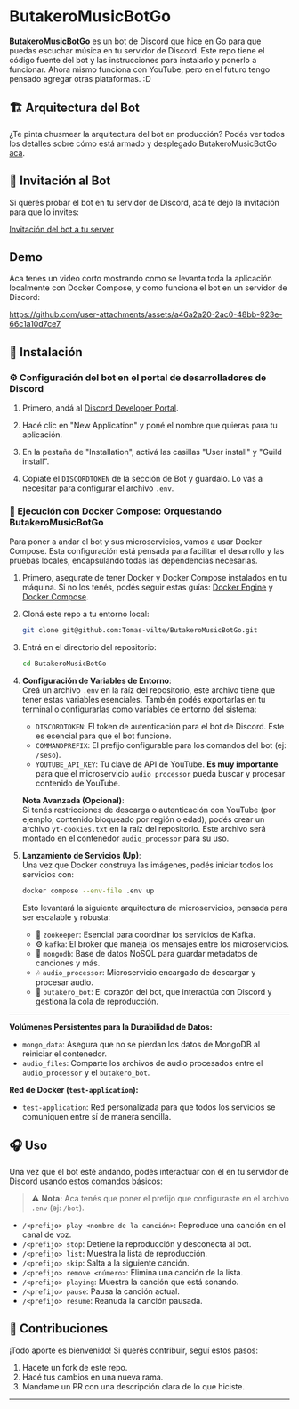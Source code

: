 # ButakeroMusicBotGo

**ButakeroMusicBotGo** es un bot de Discord que hice en Go para que puedas escuchar música en tu servidor de Discord. Este repo tiene el código fuente del bot y las instrucciones para instalarlo y ponerlo a funcionar. Ahora mismo funciona con YouTube, pero en el futuro tengo pensado agregar otras plataformas. :D

## 🏗️ Arquitectura del Bot

¿Te pinta chusmear la arquitectura del bot en producción? Podés ver todos los detalles sobre cómo está armado y desplegado ButakeroMusicBotGo [aca](/docs/README.MD).

## 🤖 Invitación al Bot

Si querés probar el bot en tu servidor de Discord, acá te dejo la invitación para que lo invites:

[Invitación del bot a tu server](https://discord.com/oauth2/authorize?client_id=987850036866084974)

## Demo
Aca tenes un video corto mostrando como se levanta toda la aplicación localmente con Docker Compose, y como funciona el bot en un servidor de Discord:

https://github.com/user-attachments/assets/a46a2a20-2ac0-48bb-923e-66c1a10d7ce7

## 🚀 Instalación

### ⚙️ Configuración del bot en el portal de desarrolladores de Discord

1. Primero, andá al [Discord Developer Portal](https://discord.com/developers/applications).

2. Hacé clic en "New Application" y poné el nombre que quieras para tu aplicación.

3. En la pestaña de "Installation", activá las casillas "User install" y "Guild install".

4. Copiate el `DISCORDTOKEN` de la sección de Bot y guardalo. Lo vas a necesitar para configurar el archivo `.env`.

### 🐳 Ejecución con Docker Compose: Orquestando ButakeroMusicBotGo

Para poner a andar el bot y sus microservicios, vamos a usar Docker Compose. Esta configuración está pensada para facilitar el desarrollo y las pruebas locales, encapsulando todas las dependencias necesarias.

1. Primero, asegurate de tener Docker y Docker Compose instalados en tu máquina. Si no los tenés, podés seguir estas guías: [Docker Engine](https://docs.docker.com/get-docker/) y [Docker Compose](https://docs.docker.com/compose/install/).

2. Cloná este repo a tu entorno local:

    ```bash
    git clone git@github.com:Tomas-vilte/ButakeroMusicBotGo.git
    ```

3. Entrá en el directorio del repositorio:

    ```bash
    cd ButakeroMusicBotGo
    ```

4. **Configuración de Variables de Entorno**:  
   Creá un archivo `.env` en la raíz del repositorio, este archivo tiene que tener estas variables esenciales. También podés exportarlas en tu terminal o configurarlas como variables de entorno del sistema:

    * `DISCORDTOKEN`: El token de autenticación para el bot de Discord. Este es esencial para que el bot funcione.
    * `COMMANDPREFIX`: El prefijo configurable para los comandos del bot (ej: `/seso`).
    * `YOUTUBE_API_KEY`: Tu clave de API de YouTube. **Es muy importante** para que el microservicio `audio_processor` pueda buscar y procesar contenido de YouTube.

   **Nota Avanzada (Opcional)**:  
   Si tenés restricciones de descarga o autenticación con YouTube (por ejemplo, contenido bloqueado por región o edad), podés crear un archivo `yt-cookies.txt` en la raíz del repositorio. Este archivo será montado en el contenedor `audio_processor` para su uso.

5. **Lanzamiento de Servicios (Up)**:  
   Una vez que Docker construya las imágenes, podés iniciar todos los servicios con:

    ```bash
    docker compose --env-file .env up
    ```

   Esto levantará la siguiente arquitectura de microservicios, pensada para ser escalable y robusta:

    - 🐘 `zookeeper`: Esencial para coordinar los servicios de Kafka.
    - ⚙️ `kafka`: El broker que maneja los mensajes entre los microservicios.
    - 💾 `mongodb`: Base de datos NoSQL para guardar metadatos de canciones y más.
    - 🎶 `audio_processor`: Microservicio encargado de descargar y procesar audio.
    - 🤖 `butakero_bot`: El corazón del bot, que interactúa con Discord y gestiona la cola de reproducción.

---

**Volúmenes Persistentes para la Durabilidad de Datos:**

- `mongo_data`: Asegura que no se pierdan los datos de MongoDB al reiniciar el contenedor.
- `audio_files`: Comparte los archivos de audio procesados entre el `audio_processor` y el `butakero_bot`.

**Red de Docker (`test-application`):**

- `test-application`: Red personalizada para que todos los servicios se comuniquen entre sí de manera sencilla.

## 🎧 Uso

Una vez que el bot esté andando, podés interactuar con él en tu servidor de Discord usando estos comandos básicos:

> ⚠️ **Nota:** Aca tenés que poner el prefijo que configuraste en el archivo `.env` (ej: `/bot`).

- `/<prefijo> play <nombre de la canción>`: Reproduce una canción en el canal de voz.
- `/<prefijo> stop`: Detiene la reproducción y desconecta al bot.
- `/<prefijo> list`: Muestra la lista de reproducción.
- `/<prefijo> skip`: Salta a la siguiente canción.
- `/<prefijo> remove <número>`: Elimina una canción de la lista.
- `/<prefijo> playing`: Muestra la canción que está sonando.
- `/<prefijo> pause`: Pausa la canción actual.
- `/<prefijo> resume`: Reanuda la canción pausada.

## 🤝 Contribuciones

¡Todo aporte es bienvenido! Si querés contribuir, seguí estos pasos:

1. Hacete un fork de este repo.
2. Hacé tus cambios en una nueva rama.
3. Mandame un PR con una descripción clara de lo que hiciste.

---
